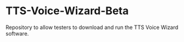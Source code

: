 # TTS-Voice-Wizard-Beta
Repository to allow testers to download and run the TTS Voice Wizard software.
